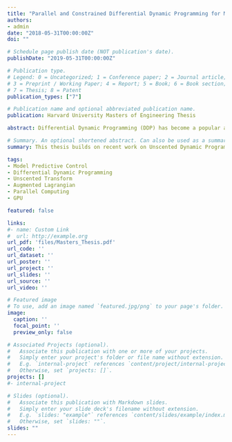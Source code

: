```yaml
---
title: "Parallel and Constrained Differential Dynamic Programming for Model Predictive Control"
authors:
- admin
date: "2018-05-31T00:00:00Z"
doi: ""

# Schedule page publish date (NOT publication's date).
publishDate: "2019-05-31T00:00:00Z"

# Publication type.
# Legend: 0 = Uncategorized; 1 = Conference paper; 2 = Journal article;
# 3 = Preprint / Working Paper; 4 = Report; 5 = Book; 6 = Book section;
# 7 = Thesis; 8 = Patent
publication_types: ["7"]

# Publication name and optional abbreviated publication name.
publication: Harvard University Masters of Engineering Thesis

abstract: Differential Dynamic Programming (DDP) has become a popular approach to performing trajectory optimization for complex, underactuated robots. However, using DDP in dynamic environments presents three practical challenges. First, the evaluation of dynamics derivatives during optimization creates a computational bottleneck, particularly in implementations that capture second-order dynamic effects. Second, constraints on the states (e.g., boundary conditions, collision constraints) require additional care since the state trajectory is implicitly defined from the inputs and dynamics. Third, computing solutions fast enough for online robotic motion planning can be challenging. This thesis addresses these problems by first building on recent work on Unscented Dynamic Programming (UDP)—which eliminates dynamics derivative computations in DDP—to support general nonlinear state and input constraints to high precision using an augmented Lagrangian. We then leverage parallel computations for increased throughput and systematically analyze the insights, challenges, tradeoffs, and benefits of implementing a parallelized variant of DDP on both a multi-core CPU and a graphics processing unit (GPU). Finally, we present results demonstrating the performance of our constrained UDP (CUDP) and parallel DDP algorithms on several simulated robot systems including a quadrotor and a 7-DoF robotic arm.

# Summary. An optional shortened abstract. Can also be used as a summary for an extended abstract or poster etc.
summary: This thesis builds on recent work on Unscented Dynamic Programming (UDP)—which eliminates dynamics derivative computations in DDP—to support general nonlinear state and input constraints to high precision using an augmented Lagrangian. It then leverages parallel computations for increased throughput and systematically analyzes the insights, challenges, tradeoffs, and benefits of implementing a parallelized variant of DDP on both a multi-core CPU and a graphics processing unit (GPU).

tags:
- Model Predictive Control
- Differential Dynamic Programming
- Unscented Transform
- Augmented Lagrangian
- Parallel Computing
- GPU

featured: false

links:
#- name: Custom Link
#  url: http://example.org
url_pdf: 'files/Masters_Thesis.pdf'
url_code: ''
url_dataset: ''
url_poster: ''
url_project: ''
url_slides: ''
url_source: ''
url_video: ''

# Featured image
# To use, add an image named `featured.jpg/png` to your page's folder. 
image:
  caption: ''
  focal_point: ''
  preview_only: false

# Associated Projects (optional).
#   Associate this publication with one or more of your projects.
#   Simply enter your project's folder or file name without extension.
#   E.g. `internal-project` references `content/project/internal-project/index.md`.
#   Otherwise, set `projects: []`.
projects: []
#- internal-project

# Slides (optional).
#   Associate this publication with Markdown slides.
#   Simply enter your slide deck's filename without extension.
#   E.g. `slides: "example"` references `content/slides/example/index.md`.
#   Otherwise, set `slides: ""`.
slides: ""
---
```


<!-- {{% alert note %}}
Click the *Cite* button above to demo the feature to enable visitors to import publication metadata into their reference management software.
{{% /alert %}}

{{% alert note %}}
Click the *Slides* button above to demo Academic's Markdown slides feature.
{{% /alert %}} -->

<!-- Supplementary notes can be added here, including [code and math](https://sourcethemes.com/academic/docs/writing-markdown-latex/). -->

